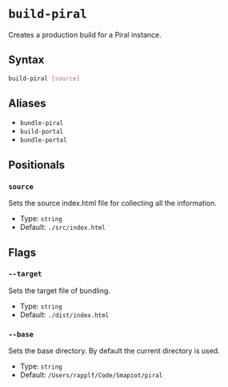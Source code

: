 # `build-piral`

<!--start:auto-generated-->

Creates a production build for a Piral instance.

## Syntax

```sh
build-piral [source]
```

## Aliases

- `bundle-piral`
- `build-portal`
- `bundle-portal`

## Positionals

### `source`

Sets the source index.html file for collecting all the information.

- Type: `string`
- Default: `./src/index.html`

## Flags

### `--target`

Sets the target file of bundling.

- Type: `string`
- Default: `./dist/index.html`

### `--base`

Sets the base directory. By default the current directory is used.

- Type: `string`
- Default: `/Users/rapplf/Code/Smapiot/piral`

<!--end:auto-generated-->

